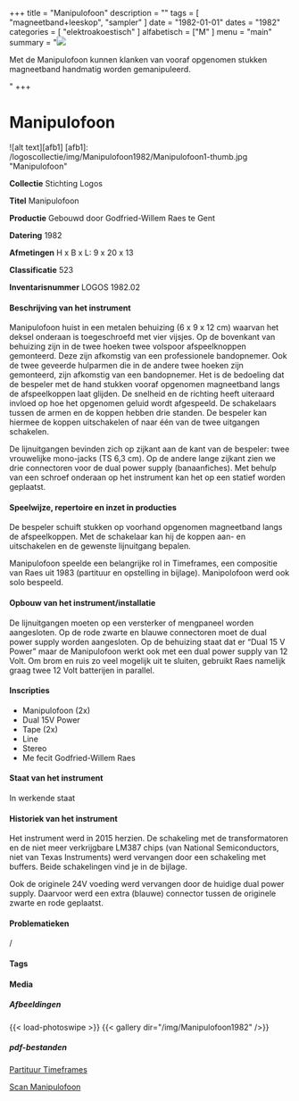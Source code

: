 ﻿+++
title = "Manipulofoon"
description = ""
tags = [
    "magneetband+leeskop",
"sampler"
]
date = "1982-01-01"
dates = "1982"
categories = [
    "elektroakoestisch"
]
alfabetisch = ["M"
]
menu = "main"
summary = "<a href='/logoscollectie/1982/manipulofoon'><img src='/logoscollectie/img/Manipulofoon1982/Manipulofoon1-thumb.jpg'></a><p>Met de Manipulofoon kunnen klanken van vooraf opgenomen stukken magneetband handmatig worden gemanipuleerd.</p>"
+++

# Manipulofoon

![alt text][afb1]
[afb1]: /logoscollectie/img/Manipulofoon1982/Manipulofoon1-thumb.jpg "Manipulofoon"


**Collectie**
Stichting Logos

**Titel**
Manipulofoon

**Productie**
Gebouwd door Godfried-Willem Raes te Gent

**Datering**
1982 

**Afmetingen**
H x B x L: 9 x 20 x 13

**Classificatie**
523

**Inventarisnummer**
LOGOS 1982.02

#### Beschrijving van het instrument
Manipulofoon huist in een metalen behuizing (6 x 9 x 12 cm) waarvan het deksel onderaan is toegeschroefd met vier vijsjes. Op de bovenkant van behuizing zijn in de twee hoeken twee volspoor afspeelknoppen gemonteerd. Deze zijn afkomstig van een professionele bandopnemer. Ook de twee geveerde hulparmen die in de andere twee hoeken zijn gemonteerd, zijn afkomstig van een bandopnemer. Het is de bedoeling dat de bespeler met de hand stukken vooraf opgenomen magneetband langs de afspeelkoppen laat glijden. De snelheid en de richting heeft uiteraard invloed op hoe het opgenomen geluid wordt afgespeeld. De schakelaars tussen de armen en de koppen hebben drie standen. De bespeler kan hiermee de koppen uitschakelen of naar één van de twee uitgangen schakelen.


De lijnuitgangen bevinden zich op zijkant aan de kant van de bespeler:  twee vrouwelijke mono-jacks (TS 6,3 cm). Op de andere lange zijkant zien we drie connectoren voor de dual power supply (banaanfiches). Met behulp van een schroef onderaan op het instrument kan het op een statief worden geplaatst.       


#### Speelwijze, repertoire en inzet in producties
De bespeler schuift stukken op voorhand opgenomen magneetband langs de afspeelkoppen. Met de schakelaar kan hij de koppen aan- en uitschakelen en de gewenste lijnuitgang bepalen.


Manipulofoon speelde een belangrijke rol in Timeframes, een compositie van Raes uit 1983 (partituur en opstelling in bijlage). Manipolofoon werd ook solo bespeeld.  


#### Opbouw van het instrument/installatie
De lijnuitgangen moeten op een versterker of mengpaneel worden aangesloten. Op de rode zwarte en blauwe connectoren moet de dual power supply worden aangesloten. Op de behuizing staat dat er “Dual 15 V Power” maar de Manipulofoon werkt ook met een dual power supply van 12 Volt. Om brom en ruis zo veel mogelijk uit te sluiten, gebruikt Raes namelijk graag twee 12 Volt batterijen in parallel.

#### Inscripties
- Manipulofoon (2x)
- Dual 15V Power
- Tape (2x)
- Line 
- Stereo
- Me fecit Godfried-Willem Raes

#### Staat van het instrument
In werkende staat

#### Historiek van het instrument
Het instrument werd in 2015 herzien. De schakeling met de transformatoren en de niet meer verkrijgbare LM387 chips (van National Semiconductors, niet van Texas Instruments) werd vervangen door een schakeling met buffers. Beide schakelingen vind je in de bijlage. 

Ook de originele 24V voeding werd vervangen door de huidige dual power supply. Daarvoor werd een extra (blauwe) connector tussen de originele zwarte en rode geplaatst. 


#### Problematieken
/

#### Tags


#### Media
##### Afbeeldingen
{{< load-photoswipe >}}
{{< gallery dir="/img/Manipulofoon1982" />}}

##### pdf-bestanden
[Partituur Timeframes](/logoscollectie/pdf/Manipulofoon1982/Partituur%20timeframes.pdf)

[Scan Manipulofoon](/logoscollectie/pdf/Manipulofoon1982/Scan%20manipulofoon.pdf)
